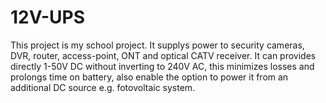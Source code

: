 # 12V-UPS
This project is my school project. It supplys power to security cameras, DVR, router, access-point, ONT and optical CATV receiver.
It can provides directly 1-50V DC without inverting to 240V AC, this minimizes losses and prolongs time on battery, also enable the option to power it from an additional DC source e.g. fotovoltaic system.

